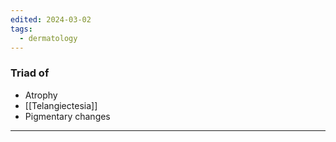 ```yaml
---
edited: 2024-03-02
tags:
  - dermatology
---
```

### Triad of
- Atrophy
- [[Telangiectesia]]
- Pigmentary changes

---
